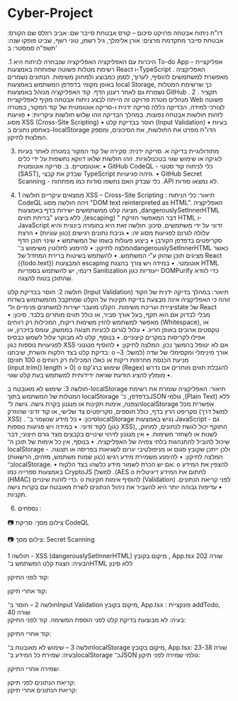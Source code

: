# Cyber-Project

דו"ח ניתוח אבטחה
פרויקט סיכום – קורס אבטחת סייבר
שם: אביב רוזלס
שם הקורס: אבטחת סייבר מתקדמת
מרצים: אורן אלימלך, גיל רשמן, טוני רשף, שביט פופקו
שנה: תשפ"ה
סמסטר: ב'

.1  היכרות עם האפליקציה
האפליקציה שנבחרה לניתוח היא To-do App –  אפליקציית רשימת מטלות פשוטה שפותחה באמצעות React  ו-TypeScript  .
האפליקציה מאפשרת למשתמשים להוסיף, לערוך, לסמן כמבוצע ולמחוק משימות.
הנתונים נשמרים באופן מקומי בדפדפן המשתמש באמצעות local Storage,  כך שרשימת המטלות נשמרת גם לאחר רענון הדף.
קוד האפליקציה מנוהל באמצעות GitHub .
2 . תקציר מנהלים
מטרת פרויקט זה הייתה לבצע ניתוח אבטחה מקיף לאפליקציית Web פשוטה לצורכי למידה.
הבדיקה כללה סריקה ידנית ו-סריקה אוטומטית של קוד המקור, במטרה לזהות חולשות אבטחה נפוצות.
במהלך הבדיקה זוהו שלוש חולשות עיקריות:
•	פגיעות מסוג XSS (Cross-Site Scripting)
•	חוסר בבדיקת קלט (Input Validation)
•	בעיות באחסון נתונים ב-localStorage
הדו"ח מפרט את החולשות, את הסיכונים, ומספק המלצות לתיקון.

3. מתודולוגיית בדיקה
א. סריקה ידנית:
סקירה של קוד המקור במטרה לאתר בעיות לוגיקה או שימוש שגוי בטכנולוגיות.
זוהו חולשות שלאו דווקא נחשפות על ידי כלים אוטומטיים.
ב. סריקה אוטומטית:
•	GitHub CodeQL  - כלי לניתוח קוד סטטי (SAST), שבדק את קבצי TypeScript וזיהה פגיעויות.
•	GitHub Secret Scanning  - כלי שבדק האם נחשפו סודות כמו מפתחות .API לא נמצאו סודות.

4. ממצאים עיקריים
חולשה 1  XSS – Cross-Site Scripting : 
תיאור:
כלי הניתוח CodeQL  זיהה חולשה מסוג  "DOM text reinterpreted as HTML".
האפליקציה מציגה קלט ממשתמשים ישירות בדף באמצעות  ,dangerouslySetInnerHTML ללא ביצוע "בריחת תווים ,(escaping) " דבר המאפשר הזרקת HTML ו-JavaScript זדוני על ידי משתמשים.
סיכון:
חולשה זאת היא בחומרה בינונית והיא עלולה לגרום לפגיעות מסוג זה:
•	גניבת נתונים רגישים (כגון עוגיות)
•	הרצת סקריפטים בדפדפן הקורבן
•	ביצוע פעולות בשמו של המשתמש
•	שינוי תוכן הדף
המלצה לתיקון:
•	להימנע לחלוטין משימוש ב־dangerouslySetInnerHTML כאשר מציגים תוכן שהוזן ע"י המשתמש.
•	להשתמש בשיטות ברירת המחדל של React ({todo.text}) המבצעות escaping אוטומטי.
•	במידה ויש צורך בהצגת HTML דינמי, יש להשתמש בספריות Sanitization ייעודיות כגון  DOMPurify כדי לוודא שהתוכן בטוח להצגה.

חולשה 2: חוסר בבדיקת קלט (Input Validation)
תיאור:
במהלך בדיקה ידנית של הקוד זוהה כי האפליקציה אינה מבצעת בדיקת תקינות על הקלט שמתקבל מהמשתמש בשדות יצירת ועריכת משימות.
הקלט מועבר ישירות למשתנים פנימיים ול־state של React מבלי לבדוק אם הוא תקף, בעל אורך סביר, או כולל תווים מותרים בלבד.
סיכון:
•	מאפשר למשתמש להזין משימות ריקות, המכילות רק רווחים (Whitespace), או טקסטים ארוכים באופן חריג.
•	עלול לגרום לבעיות תצוגה בממשק, עומס בזיכרון, או אפילו לקריסות במקרים קיצוניים.
•	בנוסף, קלט לא מבוקר עלול לשמש כבסיס לפגיעויות נוספות כגון XSS אם לא יטופל בהמשך נכון.
המלצה לתיקון:
•	להוסיף מנגנוני בדיקת קלט בצד הלקוח והשרת, שיבחנו:
o	אורך מינימלי ומקסימלי של שדה (למשל: 3–100 תווים)
o	מניעת הכנסת מחרוזות ריקות או כאלו המכילות רק רווחים (input.trim().length > 0)
o	שימוש ברג'קס (Regex) להגבלת תווים מותרים אם נדרש
•	מומלץ להציג הודעת שגיאה ידידותית למשתמש בעת קלט שגוי.

חולשה 3: שימוש לא מאובטח ב-localStorage
תיאור:
האפליקציה שומרת את רשימת המטלות של המשתמש בתוך  localStorage בדפדפן, כ־JSON  גולמי ,(Plain Text) ללא הצפנה, אימות תקינות או מנגנון בקרת גישה.
גישה ל־localStorage  אפשרית מכל סקריפט הרץ בדף, כולל תוספים, סקריפטים צד שלישי, או קוד זדוני שהוזרק (למשל דרך XSS) .
סיכון:
•	כל מידע שנשמר ב־localStorage  נגיש באמצעות JavaScript  - גם לקוד זדוני.
•	במידה ויש פגיעות נוספות (כגון XSS), התוקף יכול לגשת לנתונים, למחוק, לשנות או לשחזר משימות.
•	אין מנגנון לזיהוי שינויים בקבצים מצד גורם חיצוני, דבר שיכול להוביל להתנהגות בלתי צפויה של האפליקציה.
•	בנוסף, אין כל אימות של תוכן ה־ localStorage - ולכן ייתכן שקובץ פגום או מניפולטיבי יגרום לשגיאות בפריסה או תצוגה.
המלצה לתיקון:
•	להימנע משמירת מידע רגיש (כגון שמות משתמש, מזהים, הרשאות) ב־localStorage.
•	אם יש הכרח לשמור מידע כלשהו בצד הלקוח:
o	להצפין את המידע באמצעות ספרייה כמו CryptoJS  (למשל .(AES 
o	לחתום את המידע דיגיטלית (HMAC) כדי לזהות שינויים.
o	להוסיף אימות תקינות (Validation) לפני קריאת הנתונים.
•	עדיפות גבוהה יותר היא להעביר את ניהול הנתונים לשרת מאובטח עם בקרות גישה תקניות.





6. נספחים :

📷 צילום מסך: סריקת CodeQL
 
📷 צילום מסך: Secret Scanning
 










חולשה 1 -  XSS (dangerouslySetInnerHTML)
מיקום בקובץ  , App.tsx שורה 202
הבעיה: הצגת קלט המשתמש ב־HTML ללא סינון

קוד לפני התיקון:
 

קוד אחרי תיקון:
 










חולשה 2 – חוסר ב־Input Validation
מיקום בקובץ, App.tsx : פונקציית addTodo,  שורה 40  
בעיה: לא מבוצעת בדיקת קלט לפני הוספת המשימה.
קוד לפני התיקון:
 
קוד אחרי התיקון:
	 	
חולשה 3 – שימוש לא מאובטח ב־localStorage
מיקום בקובץ, App.tsx: שורה 23-38 
בעיה: שמירת כל המידע ב־localStorage  כ־JSON  גולמי 
שמירה לפני תיקון: 
 
שמירה אחרי התיקון:
 
קריאת הנתונים לפני תיקון:	 
קריאת הנתונים אחרי תיקון:	 
